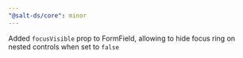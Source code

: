 ```yaml
---
"@salt-ds/core": minor
---
```


Added `focusVisible` prop to FormField, allowing to hide focus ring on nested controls when set to `false`
